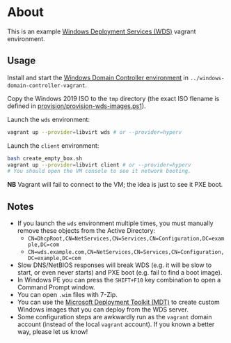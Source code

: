 # About

This is an example [Windows Deployment Services (WDS)](https://en.wikipedia.org/wiki/Windows_Deployment_Services) vagrant environment.

## Usage

Install and start the [Windows Domain Controller environment](https://github.com/rgl/windows-domain-controller-vagrant) in `../windows-domain-controller-vagrant`.

Copy the Windows 2019 ISO to the `tmp` directory (the exact ISO flename is
defined in [provision/provision-wds-images.ps1](provision/provision-wds-images.ps1)).

Launch the `wds` environment:

```bash
vagrant up --provider=libvirt wds # or --provider=hyperv
```

Launch the `client` environment:

```bash
bash create_empty_box.sh
vagrant up --provider=libvirt client # or --provider=hyperv
# You should open the VM console to see it network booting.
```

**NB** Vagrant will fail to connect to the VM; the idea is just to see it PXE boot.

## Notes

* If you launch the `wds` environment multiple times, you must manually remove
  these objects from the Active Directory:
  * `CN=DhcpRoot,CN=NetServices,CN=Services,CN=Configuration,DC=example,DC=com`
  * `CN=wds.example.com,CN=NetServices,CN=Services,CN=Configuration,DC=example,DC=com`
* Slow DNS/NetBIOS responses will break WDS (e.g. it will be slow to start,
  or even never starts) and PXE boot (e.g. fail to find a boot image).
* In Windows PE you can press the `SHIFT+F10` key combination to open a
  Command Prompt window.
* You can open `.wim` files with 7-Zip.
* You can use the [Microsoft Deployment Toolkit (MDT)](https://en.wikipedia.org/wiki/Microsoft_Deployment_Toolkit)
  to create custom Windows images that you can deploy from the WDS server.
* Some configuration steps are awkwardly run as the `vagrant` domain
  account (instead of the local `vagrant` account). If you known a better
  way, please let us know!
